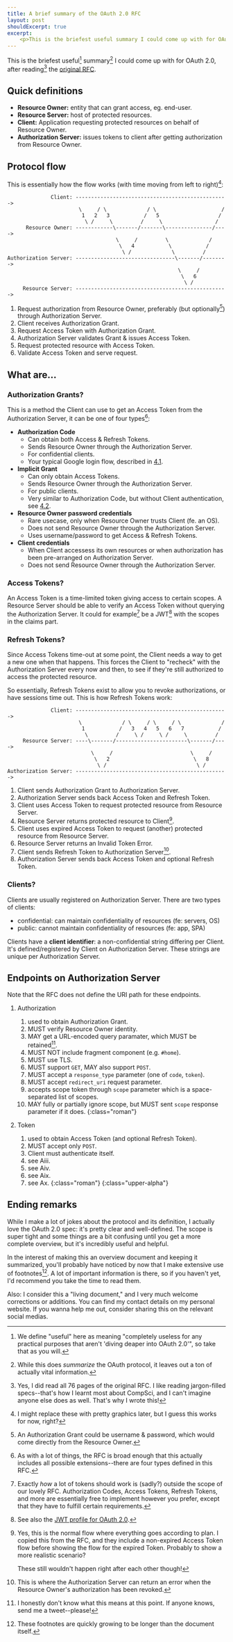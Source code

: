 ```yaml
---
title: A brief summary of the OAuth 2.0 RFC
layout: post
shouldExcerpt: true
excerpt:
    <p>This is the briefest useful summary I could come up with for OAuth 2.0, after reading the original RFC.</p>
---
```


This is the briefest useful[^lol-useful] summary[^lol-summary] I could come up
with for OAuth 2.0, after reading[^lol-reading] the [original
RFC][rfc6749].


[^lol-useful]:
    We define "useful" here as meaning "completely useless for any practical
    purposes that aren't 'diving deaper into OAuth 2.0'", so take that as you
    will.

[^lol-summary]:
    While this does _summarize_ the OAuth protocol, it leaves out a ton of
    actually vital information.

[^lol-reading]:
    Yes, I did read all 76 pages of the original RFC. I like reading
    jargon-filled specs--that's how I learnt most about CompSci, and I can't
    imagine anyone else does as well.  That's why I wrote this!

## Quick definitions

- **Resource Owner:** entity that can grant access, eg. end-user.
- **Resource Server:** host of protected resources.
- **Client:** Application requesting protected resources on behalf of Resource
  Owner.
- **Authorization Server:** issues tokens to client after getting authorization
  from Resource Owner.


## Protocol flow

This is essentially how the flow works (with time moving from left to
right)[^text-graphs]:


```
              Client: ------------------------------------------------->
                       \     / \             / \                     /
                        1   2   3           /   5                   /
                         \ /     \         /     \                 /
      Resource Owner: ------------\-------/-------\---------------/---->
                                   \     /         \             /
                                    \   4           \           /
                                     \ /             \         /
Authorization Server: --------------------------------\-------/-------->
                                                       \     /
                                                        \   6
                                                         \ /
     Resource Server: ------------------------------------------------->
```

1. Request authorization from Resource Owner, preferably (but
   optionally[^optional]) through Authorization Server.
2. Client receives Authorization Grant.
3. Request Access Token with Authorization Grant.
4. Authorization Server validates Grant & issues Access Token.
5. Request protected resource with Access Token.
6. Validate Access Token and serve request.

[^text-graphs]:
    I might replace these with pretty graphics later, but I guess this works
    for now, right?

[^optional]:
    An Authorization Grant could be username & password, which would
    come directly from the Resource Owner.

## What are…

### Authorization Grants?

This is a method the Client can use to get an Access Token from the
Authorization Server, it can be one of four types[^more-types]:

- **Authorization Code**
  - Can obtain both Access & Refresh Tokens.
  - Sends Resource Owner through the Authorization Server.
  - For confidential clients.
  - Your typical Google login flow, described in [4.1][rfc6749-4.1].
- **Implicit Grant**
  - Can only obtain Access Tokens.
  - Sends Resource Owner through the Authorization Server.
  - For public clients.
  - Very similar to Authorization Code, but without Client authentication, see
    [4.2][rfc6749-4.2].
- **Resource Owner password credentials**
  - Rare usecase, only when Resource Owner trusts Client (fe. an OS).
  - Does not send Resource Owner through the Authorization Server.
  - Uses username/password to get Access & Refresh Tokens.
- **Client credentials**
  - When Client accessess its own resources or when authorization has been
    pre-arranged on Authorization Server.
  - Does not send Resource Owner through the Authorization Server.


[^more-types]:
    As with a lot of things, the RFC is broad enough that this actually
    includes all possible extensions--there are four types defined in this RFC.

### Access Tokens?

An Access Token is a time-limited token giving access to certain scopes. A
Resource Server should be able to verify an Access Token without querying the
Authorization Server. It could for example[^rfc-scope] be a JWT[^more-rfcs]
with the scopes in the claims part.

[^rfc-scope]:
    Exactly _how_ a lot of tokens should work is (sadly?) outside the scope of
    our lovely RFC[^trigger-happy]. Authorization Codes, Access Tokens, Refresh
    Tokens, and more are essentially free to implement however you prefer,
    except that they have to fulfill certain requirements.

[^trigger-happy]:
    And the RFC authors are very happy to tell you that!

[^more-rfcs]:
    See also the [JWT profile for OAuth 2.0][rfc7523].

### Refresh Tokens?

Since Access Tokens time-out at some point, the Client needs a way to get a new
one when that happens. This forces the Client to "recheck" with the
Authorization Server every now and then, to see if they're still authorized to
access the protected resource.

So essentially, Refresh Tokens exist to allow you to revoke authorizations, or
have sessions time out. This is how Refresh Tokens work:

```
              Client: ------------------------------------------------->
                       \             / \     / \     / \             /
                        1           /   3   4   5   6   7           /
                         \         /     \ /     \ /     \         /
     Resource Server: ----\-------/-----------------------\-------/---->
                           \     /                         \     /
                            \   2                           \   8
                             \ /                             \ /
Authorization Server: ------------------------------------------------->
```

1. Client sends Authorization Grant to Authorization Server.
2. Authorization Server sends back Access Token and Refresh Token.
3. Client uses Access Token to request protected resource from Resource Server.
4. Resource Server returns protected resource to Client[^they-did-it-first].
5. Client uses expired Access Token to request (another) protected resource
   from Resource Server.
6. Resource Server returns an Invalid Token Error.
7. Client sends Refresh Token to Authorization Server[^revoke].
8. Authorization Server sends back Access Token and optional Refresh Token.


[^they-did-it-first]:
    Yes, this is the normal flow where everything goes according to plan. I
    copied this from the RFC, and they include a non-expired Access Token flow
    before showing the flow for the expired Token. Probably to show a more
    realistic scenario?

    These still wouldn't happen right after each other though!

[^revoke]:
    This is where the Authorization Server can return an error when the
    Resource Owner's authorization has been revoked.

### Clients?

Clients are usually registered on Authorization Server. There are two types of
clients:

- confidential: can maintain confidentiality of resources (fe: servers, OS)
- public: cannot maintain confidentiality of resources (fe: app, SPA)

Clients have a **client identifier**: a non-confidential string differing per
Client. It's defined/registered by Client on Authorization Server. These
strings are unique per Authorization Server.

## Endpoints on Authorization Server

Note that the RFC does not define the URI path for these endpoints.

1. Authorization
    1. used to obtain Authorization Grant.
    2. MUST verify Resource Owner identity.
    3. MAY get a URL-encoded query paramater, which MUST be retained[^idk].
    4. MUST NOT include fragment component (e.g. `#home`).
    5. MUST use TLS.
    6. MUST support `GET`, MAY also support `POST`.
    7. MUST accept a `response_type` parameter (one of `code`, `token`).
    8. MUST accept `redirect_uri` request parameter.
    9. accepts scope token through `scope` parameter which is a space-separated
       list of scopes.
   10. MAY fully or partially ignore scope, but MUST sent `scope` response
       parameter if it does.
   {:class="roman"}

2. Token
   1. used to obtain Access Token (and optional Refresh Token).
   2. MUST accept only `POST`.
   3. Client must authenticate itself.
   4. see Aiii.
   5. see Aiv.
   6. see Aix.
   7. see Ax.
   {:class="roman"}
{:class="upper-alpha"}


[^idk]:
    I honestly don't know what this means at this point. If anyone knows, send
    me a tweet--please!

## Ending remarks

While I make a lot of jokes about the protocol and its definition, I actually
love the OAuth 2.0 spec: it's pretty clear and well-defined. The scope is super
tight and some things are a bit confusing until you get a more complete
overview, but it's incredibly useful and helpful.

In the interest of making this an overview document and keeping it summarized,
you'll probably have noticed by now that I make extensive use of
footnotes[^milenotes]. A lot of important information is there, so if you
haven't yet, I'd recommend you take the time to read them.

Also: I consider this a "living document," and I very much welcome corrections
or additions. You can find my contact details on my personal website. If you
wanna help me out, consider sharing this on the relevant social medias.


[^milenotes]:
    These footnotes are quickly growing to be longer than the document itself.


[rfc6749]: https://tools.ietf.org/html/rfc6749 "The Oauth 2.0 Authorization Framework"
[rfc6749-4.1]: https://tools.ietf.org/html/rfc6749#section-4.1 "Authorization Code Grant"
[rfc6749-4.2]: https://tools.ietf.org/html/rfc6749#section-4.2 "Implicit Grant"
[rfc7523]: https://tools.ietf.org/html/rfc7523 "JSON Web Token (JWT) Profile for OAuth 2.0 Client Authentication and Authorization Grants"

